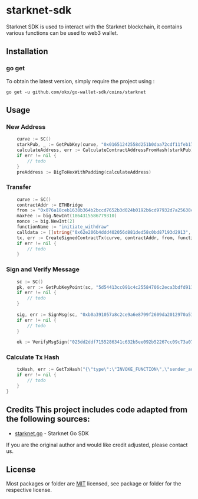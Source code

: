 # starknet-sdk
Starknet SDK is used to interact with the Starknet blockchain, it contains various functions can be used to web3 wallet.

## Installation

### go get

To obtain the latest version, simply require the project using :

```shell
go get -u github.com/okx/go-wallet-sdk/coins/starknet
```

## Usage
### New Address
```go
	curve := SC()
	starkPub, _ := GetPubKey(curve, "0x01651242558d251b0daa72cdf11feb1713e47eb88fb55d0978a2625445a771ac")
	calculateAddress, err := CalculateContractAddressFromHash(starkPub)
	if err != nil {
		// todo
	}
	preAddress := BigToHexWithPadding(calculateAddress)
```

###  Transfer
```go
	curve := SC()
	contractAddr := ETHBridge
	from := "0x076a18ceb1638b364b2bccd7652b3d024b0192b6cd97932d7a25638cd0c38cc3"
	maxFee := big.NewInt(1864315586779310)
	nonce := big.NewInt(2)
	functionName := "initiate_withdraw"
	calldata := []string{"0x62e206b4ddd402056d881ded58c0bd87193d2913", "0x38d7ea4c68000"}
	tx, err := CreateSignedContractTx(curve, contractAddr, from, functionName, calldata, nonce, maxFee, MAINNET_ID, "0x01651242558d251b0daa72cdf11feb1713e47eb88fb55d0978a2625445a771ac")
	if err != nil {
		// todo
	}
```

### Sign and Verify Message
```go
	sc := SC()
	pk, err := GetPubKeyPoint(sc, "5d54413cc091c4c25584706c2eca3bdfd9119b9313eb81f457afd263c52eabd")
	if err != nil {
		// todo
	}
	
	sig, err := SignMsg(sc, "0xb0a391057a8c2ce9a6e8799f2609da2012970a513a700960e68f05c5c0cc26", "5d54413cc091c4c25584706c2eca3bdfd9119b9313eb81f457afd263c52eabd")
	if err != nil {
		// todo
	}
	
    ok := VerifyMsgSign("025dd2ddf7155286341c632b5ee092b52267cc09c73a079756393c79baf5d5b8", "0xb0a391057a8c2ce9a6e8799f2609da2012970a513a700960e68f05c5c0cc26", sig)

```

### Calculate Tx Hash
```go
    txHash, err := GetTxHash("{\"type\":\"INVOKE_FUNCTION\",\"sender_address\":\"0x0179aa76deab144ef996ddda6b37f9fb259c291f7b79f4e0fca63e64228a53f5\",\"calldata\":[\"1\",\"2087021424722619777119509474943472645767659996348769578120564519014510906823\",\"232670485425082704932579856502088130646006032362877466777181098476241604910\",\"0\",\"3\",\"3\",\"2101208752900774171800778204657581671583980985264470748488502665721568772719\",\"6805000000000000\",\"0\"],\"max_fee\":\"0x1fd512913000\",\"signature\":[\"1239534042151864320196515971505820081878747415448571244676980360270654138666\",\"1089426459092570934939188723465380278018225693915907648771183733616479070762\"],\"version\":\"0x1\",\"nonce\":\"0xa2758\"}")
    if err != nil {
        // todo
	}
}

```

## Credits  This project includes code adapted from the following sources:  
- [starknet.go](https://github.com/NethermindEth/starknet.go) - Starknet Go SDK

If you are the original author and would like credit adjusted, please contact us.

## License
Most packages or folder are [MIT](<https://github.com/okx/go-wallet-sdk/blob/main/coins/starknet/LICENSE>) licensed, see package or folder for the respective license.
